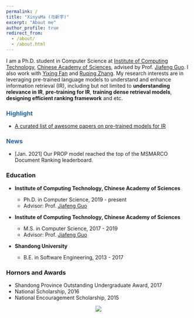 ```yaml
---
permalink: /
title: "XinyuMa (马新宇)"
excerpt: "About me"
author_profile: true
redirect_from: 
  - /about/
  - /about.html
---
```


I am a Ph.D. student in Computer Science at [Institute of Computing Technology](http://www.ict.ac.cn/), [Chinese Academy of Sciences](https://www.ucas.ac.cn/), advised by Prof. [Jiafeng Guo](http://www.bigdatalab.ac.cn/~gjf/). I also work with [Yixing Fan](http://www.bigdatalab.ac.cn/~fanyixing/) and [Ruqing Zhang](http://www.bigdatalab.ac.cn/~zhangruqing/). My research interests are in leveraging pre-trained language models to understand and enhance information retrieval (IR), including but not limited to **understanding relevance in IR**, **pre-training for IR**, **training dense retrieval models**, **designing efficient ranking framework** and etc.

### <span style="color:#2561a0">Highlight</span>
- [A curated list of awesome papers on pre-trained models for IR](https://github.com/Albert-Ma/awesome-pretrained-models-for-information-retrieval)

### <span style="color:#2561a0">News</span>

- [Jan. 2021] Our PROP model reached the top of the MSMARCO Document Ranking leaderboard.


### Education

- **Institute of Computing Technology, Chinese Academy of Sciences**
  - Ph.D. in Computer Science, 2019 - present
  - Advisor: Prof. [Jiafeng Guo](http://www.bigdatalab.ac.cn/~gjf/)

- **Institute of Computing Technology, Chinese Academy of Sciences**
  - M.S. in Computer Science, 2017 - 2019
  - Advisor: Prof. [Jiafeng Guo](http://www.bigdatalab.ac.cn/~gjf/)

- **Shandong University**
  - B.E. in Software Engineering, 2013 - 2017


### Hornors and Awards

- Shandong Province Outstanding Undergraduate Award, 2017
- National Scholarship, 2016
- National Encouragement Scholarship, 2015

<style>
.container{
  width: 100%;
  text-align: center;
}
</style>
<div class="container">
<a href="https://clustrmaps.com/site/1bgml"  title="Visit tracker"><img src="//www.clustrmaps.com/map_v2.png?d=r0gj_yNCkHu7W5I1vq_HTWYwWE3DmW0acJFPjXZ1sZ4&cl=ffffff" /></a>
</div>
